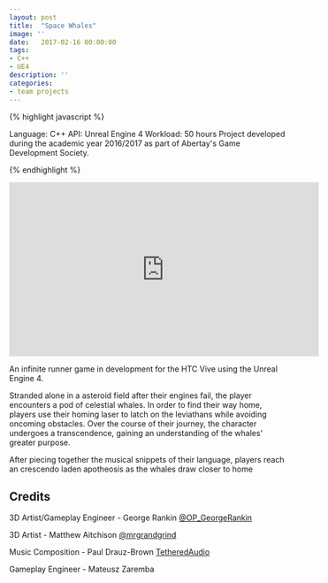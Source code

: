 ```yaml
---
layout: post
title:  "Space Whales"
image: ''
date:   2017-02-16 00:00:00
tags:
- C++
- UE4
description: ''
categories:
- team projects
---
```


{% highlight javascript %}

Language: C++
API: Unreal Engine 4
Workload: 50 hours
​​Project developed during the academic year 2016/2017 as part of Abertay's Game Development Society.

{% endhighlight %}

<!-- BUTTONS -->
<center>
<body>



<!-- Place this tag in your head or just before your close body tag. -->
<script async defer src="https://buttons.github.io/buttons.js"></script>

</body>
</center>

<center>
<iframe width="560" height="315" src="https://www.youtube.com/embed/NRoyCKopdrU" frameborder="0" allow="accelerometer; autoplay; encrypted-media; gyroscope; picture-in-picture" allowfullscreen></iframe>
</center>

An infinite runner game in development for the HTC Vive using the Unreal Engine 4.

Stranded alone in a asteroid field after their engines fail, the player encounters a pod of celestial whales. In order to find their way home, players use their homing laser to latch on the leviathans while avoiding oncoming obstacles. Over the course of their journey, the character undergoes a transcendence, gaining an understanding of the whales' greater purpose.

After piecing together the musical snippets of their language, players reach an crescendo laden apotheosis as the whales draw closer to home​

## Credits

3D Artist/Gameplay Engineer - George Rankin  <a target="_blank" href="https://twitter.com/OP_GeorgeRankin">@OP_GeorgeRankin</a>

3D Artist - Matthew Aitchison <a target="_blank" href="https://twitter.com/mrgrandgrind">@mrgrandgrind</a>

Music Composition - Paul Drauz-Brown <a target="_blank" href="https://tetheredaudio.wordpress.com">TetheredAudio</a>

​Gameplay Engineer - Mateusz Zaremba